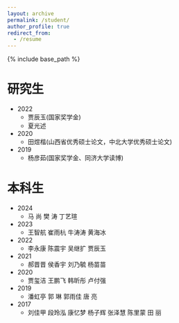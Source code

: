 ```yaml
---
layout: archive
permalink: /student/
author_profile: true
redirect_from:
  - /resume
---
```


{% include base_path %}

研究生
======
* 2022
	+ 贾辰玉(国家奖学金)
	+ 夏光述
* 2020
	+ 田煜楷(山西省优秀硕士论文，中北大学优秀硕士论文)
* 2019
	+ 杨彦茹(国家奖学金、同济大学读博)

本科生
======
* 2024
	+ 马 尚   樊 涛   丁艺瑄
* 2023
	+ 王智航   崔雨杭   牛涛涛   黄海冰
* 2022
	+ 李永康   陈震宇   吴继扩   贾辰玉
* 2021
	+ 郝晋晋   侯香宇   刘乃毓   杨苗苗
* 2020
	+ 贾玺洁   王鹏飞   韩昕彤   卢付强
* 2019
	+ 潘虹亭   郭 琳   郭雨佳   唐  亮
* 2017
	+ 刘佳甲   段玲泓   康忆梦   杨子辉   张泽慧   陈里蒙   田 丽
